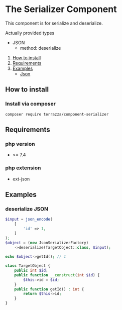# The Serializer Component
This component is for serialize and deserialize.

Actually provided types
- JSON
    - method: deserialize

1. [How to install](#install)
2. [Requirements](#require)
3. [Examples](#examples)
   - [Json](#examples-json)

<a name="install"></a>
## How to install
### Install via composer
```
composer require terrazza/component-serializer
```
<a name="require"></a>
## Requirements
### php version
- \>= 7.4
### php extension 
- ext-json

<a name="examples"/></a>
## Examples

<a name="examples-json"></a>
### deserialize JSON
```php
$input = json_encode(
    [
        'id' => 1,
    ]
);
$object = (new JsonSerializerFactory)
    ->deserialize(TargetObject::class, $input);
   
echo $object->getId(); // 1 

class TargetObject {
    public int $id;
    public function __construct(int $id) {
        $this->id = $id;
    }
    public function getId() : int {
        return $this->id;
    }
}
```